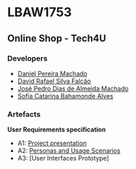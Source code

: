 # LBAW1753

## Online Shop - Tech4U

### Developers
* [Daniel Pereira Machado](https://github.com/dolfander)
* [David Rafael Silva Falcão](https://github.com/dolfander)
* [José Pedro Dias de Almeida Machado](https://github.com/dolfander)
* [Sofia Catarina Bahamonde Alves](https://github.com/kyahra)

### Artefacts 

**User Requirements specification**
* A1: [Project presentation](https://github.com/dolfander/lbaw1753/wiki/A1:-Technology-Store---Tech4U)
* A2: [Personas and Usage Scenarios](https://github.com/dolfander/lbaw1753/wiki/A2:-Actors-and-User-stories)
* A3: [User Interfaces Prototype]
